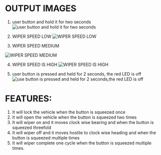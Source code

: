 # OUTPUT IMAGES
1. user button and hold it for two seconds
![user button and hold it for two seconds](https://user-images.githubusercontent.com/102654901/168221668-2e2a29ec-fc46-402c-bf53-31056d4d11b9.png)

2. WIPER SPEED LOW
![WIPER SPEED LOW](https://user-images.githubusercontent.com/102654901/168221719-4518fed3-fc67-4895-8292-dd0dab209dd9.png)

3. WIPER SPEED MEDIUM

![WIPER SPEED MEDIUM](https://user-images.githubusercontent.com/102654901/168221767-7e6adad0-d0a4-431a-bebe-cde4ab4b945a.png)

4. WIPER SPEED IS HIGH
![WIPER SPEED IS HIGH](https://user-images.githubusercontent.com/102654901/168221829-3520926e-e234-4a0d-96a2-e247806dc7db.png)

5. user button is pressed and held for 2 seconds, the red LED is off
![use button is pressed and held for 2 seconds,the red LED is off](https://user-images.githubusercontent.com/102654901/168221898-40387bc9-4d7b-40a4-aada-9558acb188dc.png)

# FEATURES:

1. It will lock the vehicle when the button is squeezed once
2. It will open the vehicle when the button is squeezed two times
3. It will wiper on and it moves clock wise bearing and when the button is squeezed threefold
4. It will wiper off and it moves hostile to clock wise heading and when the button is squeezed multiple times
5. It will wiper complete one cycle when the button is squeezed multiple times.
